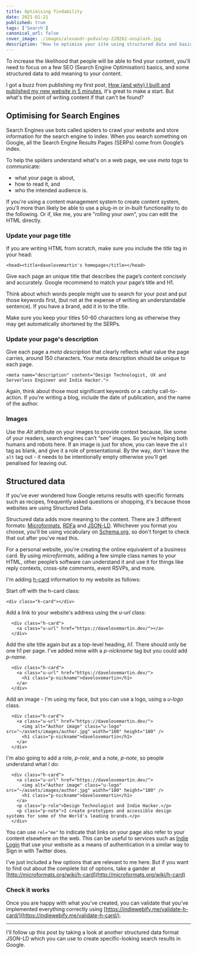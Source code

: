 ```yaml
---
title: Optimising findability
date: 2021-01-21
published: true
tags: ['Search']
canonical_url: false
cover_image: ./images/alexandr-podvalny-220262-unsplash.jpg
description: "How to optimise your site using structured data and basic SEO techniques"
---
```


To increase the likelihood that people will be able to find your content, you'll need to focus on a few SEO (Search Engine Optimisation) basics, and some structured data to add meaning to your content.

I got a buzz from publishing my first post, [How (and why) I built and published my new website in 5 minutes](/how-and-why-i-built-and-published-my-new-website-in-5-minutes/), it's great to make a start. But what's the point of writing content if that can't be found?

## Optimising for Search Engines

Search Engines use bots called spiders to crawl your website and store information for the search engine to index. When you search something on Google, all the Search Engine Results Pages (SERPs) come from Google’s index.

To help the spiders understand what's on a web page, we use *meta tags* to communicate:

* what your page is about,
* how to read it, and
* who the intended audience is.

If you're using a content management system to create content system, you'll more than likely be able to use a plug-in or in-built functionality to do the following. Or if, like me, you are "rolling your own", you can edit the HTML directly.

### Update your page title

If you are writing HTML from scratch, make sure you include the *title* tag in your head:

```<head><title>davelovemartin's homepage</title></head>```

Give each page an unique title that describes the page’s content concisely and accurately. Google recommend to match your page’s title and H1.

Think about which words people might use to search for your post and put those keywords first, (but not at the expense of writing an understandable sentence). If you have a brand, add it in to the title.

Make sure you keep your titles 50-60 characters long as otherwise they may get automatically shortened by the SERPs.

### Update your page's description

Give each page a *meta description* that clearly reflects what value the page carries, around 150 characters. Your meta description should be unique to each page.

```<meta name="description" content="Design Technologist, UX and Serverless Engineer and Indie Hacker.">```

Again, think about those  most significant keywords or a catchy call-to-action.
If you're writing a blog, include the date of publication, and the name of the author.

### Images
Use the *Alt* attribute on your images to provide context because, like some of your readers, search engines can’t “see” images. So you're helping both humans and robots here.  If an image is just for show, you can leave the `alt` tag as blank, and give it a role of presentational. By the way, don't leave the `alt` tag out - it needs to be intentionally empty otherwise you'll get penalised for leaving out.

## Structured data

If you've ever wondered how Google returns results with specific formats such as recipes, frequently asked questions or shopping, it's because those websites are using Structured Data.

Structured data adds more meaning to the content. There are 3 different formats: [Microformats](https://schema.org/docs/gs.html), [RDFa](http://rdfa.info) and [JSON-LD](https://json-ld.org). Whichever you format you choose, you'll be using vocabulary on [Schema.org](https://schema.org), so don't forget to check that out after you've read this.

For a personal website, you're creating the online equivalent of a business card. By using *microformats*, adding a few simple class names to your HTML, other people’s software can understand it and use it for things like reply contexts, cross-site comments, event RSVPs, and more.

I'm adding [h-card](https://indieweb.org/h-card) information to my website as follows:

Start off with the h-card class:

```‌<div class="h-card"></div>```

Add a link to your website's address using the *u-url* class:

```
  <div class="h-card">
    <a class="u-url" href="https://davelovemartin.dev/"></a>
  </div>
```

Add the site title again but as a top-level heading, *h1*.  There should only be one h1 per page. I've added mine with a *p-nickname* tag but you could add *p-name*.

```
  <div class="h-card">
    <a class="u-url" href="https://davelovemartin.dev/">
      <h1 class="p-nickname">davelovemartin</h1>
    </a>
  </div>
```

Add an image - I'm using my face, but you can use a logo, using a *u-logo* class.

```
  <div class="h-card">
    <a class="u-url" href="https://davelovemartin.dev/">
      <img alt="Author image" class="u-logo" src="~/assets/images/author.jpg" width="180" height="180" />
      <h1 class="p-nickname">davelovemartin</h1>
    </a>
  </div>
```

I'm also going to add a role, *p-role*, and a note, *p-note*, so people understand what I do:

```
  <div class="h-card">
    <a class="u-url" href="https://davelovemartin.dev/">
	  <img alt="Author image" class="u-logo" src="~/assets/images/author.jpg" width="180" height="180" />
      <h1 class="p-nickname">davelovemartin</h1>
    </a>
    <p class="p-role">Design Technologist and Indie Hacker.</p>
    <p class="p-note">I create prototypes and accessible design systems for some of the World's leading brands.</p>
  </div>
```

You can use `rel="me"` to indicate that links on your page also refer to your content elsewhere on the web.  This can be useful to services such as [Indie Login](https://indielogin.com/api) that use your website as a means of authentication in a similar way to Sign in with Twitter does.

I've just included a few options that are relevant to me here.  But if you want to find out about the complete list of options, take a gander at [http://microformats.org/wiki/h-card](http://microformats.org/wiki/h-card)

### Check it works
Once you are happy with what you've created, you can validate that you've implemented everything correctly using [https://indiewebify.me/validate-h-card/](https://indiewebify.me/validate-h-card/).

---

I'll follow up this post by taking a look at another structured data format JSON-LD which you can use to create specific-looking search results in Google.